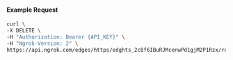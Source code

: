 <!-- Code generated for API Clients. DO NOT EDIT. -->

#### Example Request

```bash
curl \
-X DELETE \
-H "Authorization: Bearer {API_KEY}" \
-H "Ngrok-Version: 2" \
https://api.ngrok.com/edges/https/edghts_2c8f6IBuRJMcenwPd1gjM2P1Rzx/routes/edghtsrt_2c8f6OpIZBitTveOBK64LLiq0SC/saml
```
